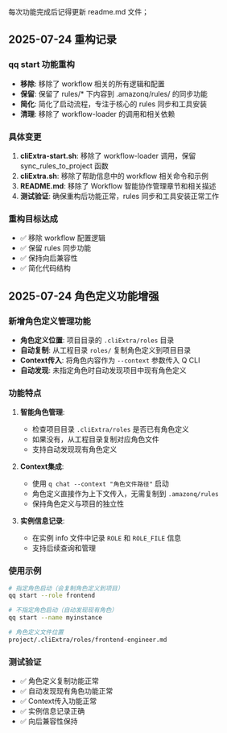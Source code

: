 每次功能完成后记得更新 readme.md 文件；

## 2025-07-24 重构记录

### qq start 功能重构
- **移除**: 移除了 workflow 相关的所有逻辑和配置
- **保留**: 保留了 rules/* 下内容到 .amazonq/rules/ 的同步功能
- **简化**: 简化了启动流程，专注于核心的 rules 同步和工具安装
- **清理**: 移除了 workflow-loader 的调用和相关依赖

### 具体变更
1. **cliExtra-start.sh**: 移除了 workflow-loader 调用，保留 sync_rules_to_project 函数
2. **cliExtra.sh**: 移除了帮助信息中的 workflow 相关命令和示例
3. **README.md**: 移除了 Workflow 智能协作管理章节和相关描述
4. **测试验证**: 确保重构后功能正常，rules 同步和工具安装正常工作

### 重构目标达成
- ✅ 移除 workflow 配置逻辑
- ✅ 保留 rules 同步功能  
- ✅ 保持向后兼容性
- ✅ 简化代码结构

## 2025-07-24 角色定义功能增强

### 新增角色定义管理功能
- **角色定义位置**: 项目目录的 `.cliExtra/roles` 目录
- **自动复制**: 从工程目录 `roles/` 复制角色定义到项目目录
- **Context传入**: 将角色内容作为 `--context` 参数传入 Q CLI
- **自动发现**: 未指定角色时自动发现项目中现有角色定义

### 功能特点
1. **智能角色管理**:
   - 检查项目目录 `.cliExtra/roles` 是否已有角色定义
   - 如果没有，从工程目录复制对应角色文件
   - 支持自动发现现有角色定义

2. **Context集成**:
   - 使用 `q chat --context "角色文件路径"` 启动
   - 角色定义直接作为上下文传入，无需复制到 `.amazonq/rules`
   - 保持角色定义与项目的独立性

3. **实例信息记录**:
   - 在实例 info 文件中记录 `ROLE` 和 `ROLE_FILE` 信息
   - 支持后续查询和管理

### 使用示例
```bash
# 指定角色启动（会复制角色定义到项目）
qq start --role frontend

# 不指定角色启动（自动发现现有角色）
qq start --name myinstance

# 角色定义文件位置
project/.cliExtra/roles/frontend-engineer.md
```

### 测试验证
- ✅ 角色定义复制功能正常
- ✅ 自动发现现有角色功能正常
- ✅ Context传入功能正常
- ✅ 实例信息记录正确
- ✅ 向后兼容性保持